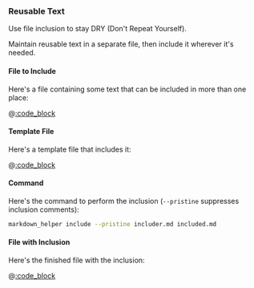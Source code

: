### Reusable Text

Use file inclusion to stay DRY (Don't Repeat Yourself).

Maintain reusable text in a separate file, then include it wherever it's needed.

#### File to Include

Here's a file containing some text that can be included in more than one place:

@[:code_block](reusable_text.md)

#### Template File

Here's a template file that includes it:

@[:code_block](includer.md)

#### Command

Here's the command to perform the inclusion (```--pristine``` suppresses inclusion comments):

```sh
markdown_helper include --pristine includer.md included.md
```

#### File with Inclusion

Here's the finished file with the inclusion:

@[:code_block](included.md)
